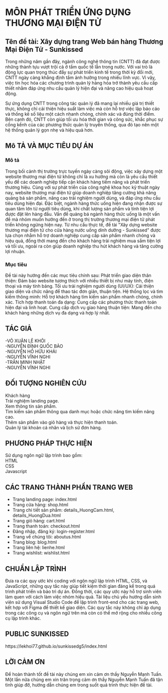 <h1>MÔN PHÁT TRIỂN ỨNG DỤNG THƯƠNG MẠI ĐIỆN TỬ </h1>
<h2>Tên đề tài: Xây dựng trang Web bán hàng Thương Mại Điện Tử - Sunkissed</h2>
Trong những năm gần đây, ngành công nghệ thông tin (CNTT) đã đạt được những thành tựu vượt trội cả ở tầm quốc tế lẫn trong nước. Với vai trò là động lực quan trọng thúc đẩy sự phát triển kinh tế trong thời kỳ đổi mới, CNTT ngày càng khẳng định tầm ảnh hưởng trong nhiều lĩnh vực. Vì vậy, việc tin học hóa các chương trình quản lý hàng hóa trở thành yêu cầu cấp thiết nhằm đáp ứng nhu cầu quản lý hiện đại và nâng cao hiệu quả hoạt động.

Sự ứng dụng CNTT trong công tác quản lý đã mang lại nhiều giá trị thiết thực, không chỉ cải thiện hiệu suất làm việc mà còn hỗ trợ việc lập báo cáo và thống kê số liệu một cách nhanh chóng, chính xác và đúng thời điểm. Bên cạnh đó, CNTT còn giúp tối ưu hóa thời gian và công sức, khắc phục sự cồng kềnh của các phương thức quản lý truyền thống, qua đó tạo nên một hệ thống quản lý gọn nhẹ và hiệu quả hơn.

<h2>Mô TẢ VÀ MỤC TIÊU DỰ ÁN</h2>
<h3>Mô tả</h3>
Trong bối cảnh thị trường trực tuyến ngày càng sôi động, việc xây dựng một website thương mại điện tử không chỉ là xu hướng mà còn là yêu cầu thiết yếu để các doanh nghiệp tiếp cận khách hàng tiềm năng và phát triển thương hiệu.
Cùng với sự phát triển của công nghệ khoa học kỹ thuật ngày nay, website thương mại điện tử giúp doanh nghiệp tăng cường khả năng quảng bá sản phẩm, nâng cao trải nghiệm người dùng, và đáp ứng nhu cầu tiêu dùng hiện đại. Đặc biệt, ngành hàng thức uống hiện đang nhận được sự quan tâm lớn từ người tiêu dùng, khi chất lượng sản phẩm và tính tiện lợi được đặt lên hàng đầu. Vấn đề quảng bá ngành hàng thức uống là một vấn đề mà nhóm muốn hướng đến ở trong thị trường thương mại điện tử phát triển không ngừng hiện nay.
Từ nhu cầu thực tế, đề tài "Xây dựng website thương mại điện tử cho cửa hàng nước uống dinh dưỡng - Sunkissed" được lựa chọn nhằm hỗ trợ doanh nghiệp cung cấp sản phẩm nhanh chóng và hiệu quả, đồng thời mang đến cho khách hàng trải nghiệm mua sắm tiện lợi và tối ưu, ngoài ra còn giúp doanh nghiệp thu hút khách hàng và tăng cường lợi nhuận.
<h3>Mục tiêu</h3>
Đề tài này hướng đến các mục tiêu chính sau:
Phát triển giao diện thân thiện: Đảm bảo website tương thích với nhiều thiết bị như máy tính, điện thoại và máy tính bảng.
Tối ưu trải nghiệm người dùng (UI/UX): Cải thiện giao diện và chức năng để thao tác đơn giản, thuận tiện.
Hệ thống lọc và tìm kiếm thông minh: Hỗ trợ khách hàng tìm kiếm sản phẩm nhanh chóng, chính xác.
Tích hợp thanh toán đa dạng: Cung cấp các phương thức thanh toán hiện đại và linh hoạt.
Cung cấp dịch vụ giao hàng thuận tiện: Mang đến cho khách hàng những dịch vụ đa dạng và hợp lý nhất.
<h2>TÁC GIẢ</h2>
-VÕ XUÂN LÊ KHÔI<br>
-NGUYỄN ĐÌNH QUỐC BẢO<br>
-NGUYỄN HỒ HỮU KHẢI<br>
-NGUYỄN VĨNH NGHI<br>
-TRẦN MINH NHẬT<br>
-NGUYỄN VĨNH NGHI<br>
<H2>ĐỐI TƯỢNG NGHIÊN CỨU</H2>
Khách hàng<br>
Trải nghiệm landing page.<br>
Xem thông tin sản phẩm.<br>
Tìm kiếm sản phẩm thông qua danh mục hoặc chức năng tìm kiếm nâng cao.<br>
Thêm sản phẩm vào giỏ hàng và thực hiện thanh toán.<br>
Quản lý tài khoản cá nhân và lịch sử đơn hàng.<br>
<H2>PHƯƠNG PHÁP THỰC HIỆN</H2>
Sử dụng ngôn ngữ lập trình bao gồm:<br>
HTML<br>
CSS<br>
Javascript<br>
<H2> CÁC TRANG THÀNH PHẦN TRANG WEB</H2>
<ul>
  <li>Trang landing page: index.html</li>
  <li>Trang cửa hàng: shop.html</li>
  <li>Trang chi tiết sản phẩm: details_HuongCam.html, details_HuongDua.html</li>
  <li>Trang giỏ hàng: cart.html</li>
  <li>Trang thanh toán: checkout.html</li>
  <li>Đăng nhập, đăng ký: login-register.html</li>
  <li>Trang về chúng tôi: aboutus.html</li>
  <li>Trang blog: blog.html</li>
  <li>Trang liên hệ: lienhe.html</li>
  <li>Trang wishlist: wishlist.html</li>
</ul>
<H2>CHUẨN LẬP TRÌNH</H2>
Đưa ra các quy ước khi coding với ngôn ngữ lập trình HTML, CSS, và JavaScript, những quy tắc này giúp tiết kiệm thời gian đáng kể trong quá trình phát triển và bảo trì dự án. Đồng thời, các quy ước này hỗ trợ sinh viên làm quen với cách làm việc nhóm hiệu quả. Tài liệu chủ yếu hướng dẫn sinh viên sử dụng Visual Studio Code để lập trình front-end cho các trang web, kết hợp với Figma để thiết kế giao diện. Các quy tắc này không chỉ áp dụng trong các công cụ và ngôn ngữ trên mà còn có thể mở rộng cho nhiều công cụ lập trình khác.
<H2>PUBLIC SUNKISSED</H2>
https://lekhoi77.github.io/sunkissedg5/index.html
<H2>LỜI CẢM ƠN</H2>
Để hoàn thành tốt đề tài này chúng em xin cảm ơn thầy Nguyễn Mạnh Tuấn. Một lần nữa chúng em xin trân trọng cảm ơn thầy Nguyễn Mạnh Tuấn đã tận tình giúp đỡ, hướng dẫn chúng em trong suốt quá trình thực hiện đề tài.








